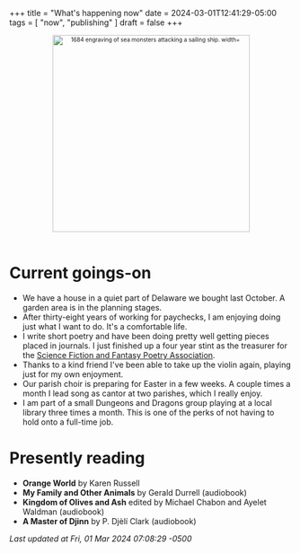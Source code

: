 +++
title = "What's happening now"
date = 2024-03-01T12:41:29-05:00
tags = [
    "now",
    "publishing"
]
draft = false
+++
<div align="center" style="font-size:x-small"><img src="https://milkfish08.s3.amazonaws.com/photo/blog/abovethefold/1684-untitled-engraving-of-sea-monsters-attacking-a-sailing-vessel-49fa31.jpg" alt="1684 engraving of sea monsters attacking a sailing ship. width="512" height="351" title="Sea monsters attacking a sailing ship" /></div><br clear="all" />


# Current goings-on

* We have a house in a quiet part of Delaware we bought last October. 
A garden area is in the planning stages.
* After thirty-eight years of working for paychecks, I am enjoying doing just what I want to do.
It's a comfortable life.
* I write short poetry and have been doing pretty well getting pieces placed in journals.
I just finished up a four year stint as the treasurer for the [Science Fiction and Fantasy Poetry Association](https://sfpoetry.com).
* Thanks to a kind friend I've been able to take up the violin again, playing just for my own enjoyment.
* Our parish choir is preparing for Easter in a few weeks.
A couple times a month I lead song as cantor at two parishes, which I really enjoy.
* I am part of a small Dungeons and Dragons group playing at a local library three times a month.
This is one of the perks of not having to hold onto a full-time job.

# Presently reading

* __Orange World__ by Karen Russell
* __My Family and Other Animals__ by Gerald Durrell (audiobook)
* __Kingdom of Olives and Ash__ edited by Michael Chabon and Ayelet Waldman (audiobook)
* __A Master of Djinn__ by P. Djèlí Clark (audiobook)

*Last updated at Fri, 01 Mar 2024 07:08:29 -0500*